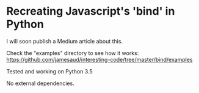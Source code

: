 # Recreating Javascript's 'bind' in Python

I will soon publish a Medium article about this.

Check the "examples" directory to see how it works: https://github.com/jamesaud/interesting-code/tree/master/bind/examples

Tested and working on Python 3.5 

No external dependencies.



